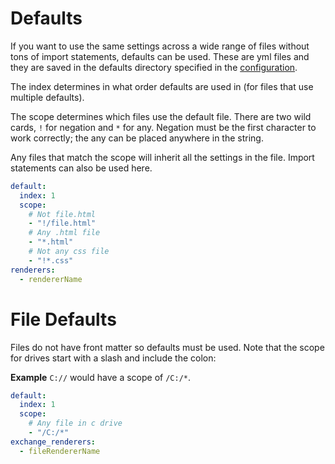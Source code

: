# Defaults

If you want to use the same settings across a wide range of files without tons of import statements, defaults can be used. These are yml files and they are saved in the defaults directory specified in the [configuration](/webdir/configuration#directories).

The index determines in what order defaults are used in (for files that use multiple defaults).

The scope determines which files use the default file. There are two wild cards, `!` for negation and `*` for any. Negation must be the first character to work correctly; the any can be placed anywhere in the string.

Any files that match the scope will inherit all the settings in the file. Import statements can also be used here.

```yml
default:
  index: 1
  scope:
    # Not file.html
    - "!/file.html"
    # Any .html file
    - "*.html"
    # Not any css file
    - "!*.css"
renderers:
  - rendererName
```

# File Defaults

Files do not have front matter so defaults must be used. Note that the scope for drives start with a slash and include the colon:

**Example** `C://` would have a scope of `/C:/*`.

```yml
default:
  index: 1
  scope:
    # Any file in c drive
    - "/C:/*"
exchange_renderers:
  - fileRendererName
```
